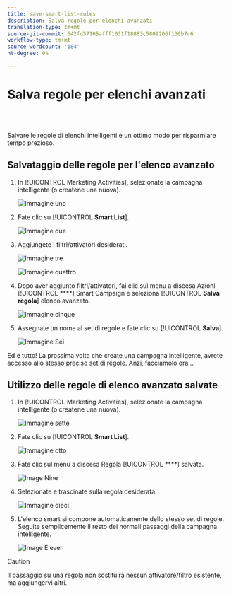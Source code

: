 ```yaml
---
title: save-smart-list-rules
description: Salva regole per elenchi avanzati
translation-type: tm+mt
source-git-commit: 642fd57105afff1031f18883c5809206f136b7c6
workflow-type: tm+mt
source-wordcount: '184'
ht-degree: 0%

---
```



# Salva regole per elenchi avanzati

<br> 

Salvare le regole di elenchi intelligenti è un ottimo modo per risparmiare tempo prezioso.

## Salvataggio delle regole per l&#39;elenco avanzato

1. In [!UICONTROL Marketing Activities], selezionate la campagna intelligente (o createne una nuova).

   ![Immagine uno](/help/sky/assets/smart-lists-and-static-lists/save-smart-list-rules/save-smart-list-rules-1.png)

1. Fate clic su [!UICONTROL **Smart List**].

   ![Immagine due](/help/sky/assets/smart-lists-and-static-lists/save-smart-list-rules/save-smart-list-rules-2.png)

1. Aggiungete i filtri/attivatori desiderati.

   ![Immagine tre](/help/sky/assets/smart-lists-and-static-lists/save-smart-list-rules/save-smart-list-rules-3.png)

   ![Immagine quattro](/help/sky/assets/smart-lists-and-static-lists/save-smart-list-rules/save-smart-list-rules-4.png)

1. Dopo aver aggiunto filtri/attivatori, fai clic sul menu a discesa Azioni [!UICONTROL ****] Smart Campaign e seleziona [!UICONTROL **Salva regola**] elenco avanzato.

   ![Immagine cinque](/help/sky/assets/smart-lists-and-static-lists/save-smart-list-rules/save-smart-list-rules-5.png)

1. Assegnate un nome al set di regole e fate clic su [!UICONTROL **Salva**].

   ![Immagine Sei](/help/sky/assets/smart-lists-and-static-lists/save-smart-list-rules/save-smart-list-rules-6.png)

Ed è tutto! La prossima volta che create una campagna intelligente, avrete accesso allo stesso preciso set di regole. Anzi, facciamolo ora...

## Utilizzo delle regole di elenco avanzato salvate

1. In [!UICONTROL Marketing Activities], selezionate la campagna intelligente (o createne una nuova).

   ![Immagine sette](/help/sky/assets/smart-lists-and-static-lists/save-smart-list-rules/save-smart-list-rules-7.png)

1. Fate clic su [!UICONTROL **Smart List**].

   ![Immagine otto](/help/sky/assets/smart-lists-and-static-lists/save-smart-list-rules/save-smart-list-rules-8.png)

1. Fate clic sul menu a discesa Regola [!UICONTROL ****] salvata.

   ![Image Nine](/help/sky/assets/smart-lists-and-static-lists/save-smart-list-rules/save-smart-list-rules-9.png)

1. Selezionate e trascinate sulla regola desiderata.

   ![Immagine dieci](/help/sky/assets/smart-lists-and-static-lists/save-smart-list-rules/save-smart-list-rules-10.png)

1. L&#39;elenco smart si compone automaticamente dello stesso set di regole. Seguite semplicemente il resto dei normali passaggi della campagna intelligente.

   ![Image Eleven](/help/sky/assets/smart-lists-and-static-lists/save-smart-list-rules/save-smart-list-rules-11.png)

>[!CAUTION]
>
>Il passaggio su una regola non sostituirà nessun attivatore/filtro esistente, ma aggiungervi altri.
